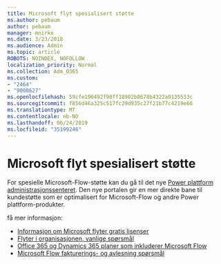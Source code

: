 ```yaml
---
title: Microsoft flyt spesialisert støtte
ms.author: pebaum
author: pebaum
manager: mnirke
ms.date: 3/23/2018
ms.audience: Admin
ms.topic: article
ROBOTS: NOINDEX, NOFOLLOW
localization_priority: Normal
ms.collection: Adm_O365
ms.custom:
- "2464"
- "9000627"
ms.openlocfilehash: 59cfe196492f90ff18902b8678b4322a0135533c
ms.sourcegitcommit: f856d46a325c517fc29d935c27f21b77c4219e66
ms.translationtype: MT
ms.contentlocale: nb-NO
ms.lasthandoff: 06/24/2019
ms.locfileid: "35199246"
---
```

# <a name="microsoft-flow-specialized-support"></a>Microsoft flyt spesialisert støtte

For spesielle Microsoft-Flow-støtte kan du gå til det nye [Power plattform administrasjonssenteret](https://aka.ms/flowadminsupport). Den nye portalen gir en mer direkte bane til kundestøtte som er optimalisert for Microsoft-Flow og andre Power plattform-produkter.

få mer informasjon:
- [Informasjon om Microsoft flyter gratis lisenser](https://go.microsoft.com/fwlink/?linkid=2095610)
- [Flyter i organisasjonen, vanlige spørsmål](https://go.microsoft.com/fwlink/?linkid=2072608)
- [Office 365 og Dynamics 365 planer som inkluderer Microsoft Flow](https://go.microsoft.com/fwlink/?linkid=2072406)
- [Microsoft Flow fakturerings- og avlesning spørsmål](https://go.microsoft.com/fwlink/?linkid=2072612)